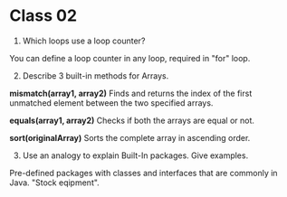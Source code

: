 # Class 02

 1. Which loops use a loop counter?

You can define a loop counter in any loop, required in "for" loop.

2. Describe 3 built-in methods for Arrays.

**mismatch(array1, array2)**	Finds and returns the index of the first unmatched element between the two specified arrays.

**equals(array1, array2)**	Checks if both the arrays are equal or not.

**sort(originalArray)**	Sorts the complete array in ascending order. 



3. Use an analogy to explain Built-In packages. Give examples.
 
Pre-defined packages with classes and interfaces that are commonly in Java. "Stock eqipment".